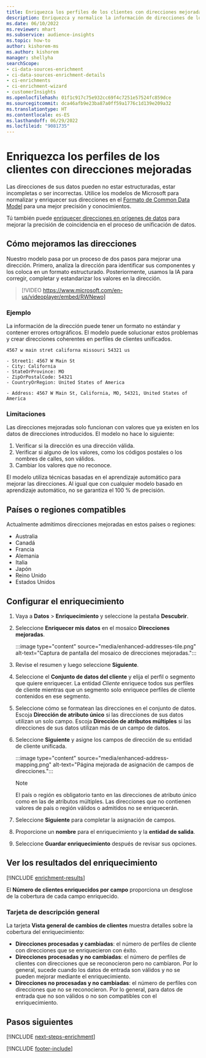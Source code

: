 ```yaml
---
title: Enriquezca los perfiles de los clientes con direcciones mejoradas (contiene video)
description: Enriquezca y normalice la información de direcciones de los perfiles de los clientes con los modelos de Microsoft.
ms.date: 06/10/2022
ms.reviewer: mhart
ms.subservice: audience-insights
ms.topic: how-to
author: kishorem-ms
ms.author: kishorem
manager: shellyha
searchScope:
- ci-data-sources-enrichment
- ci-data-sources-enrichment-details
- ci-enrichments
- ci-enrichment-wizard
- customerInsights
ms.openlocfilehash: 01f1c917c75e932cc69f4c7251e57524fc859dce
ms.sourcegitcommit: dca46afb9e23ba87a0ff59a1776c1d139e209a32
ms.translationtype: HT
ms.contentlocale: es-ES
ms.lasthandoff: 06/29/2022
ms.locfileid: "9081735"
---
```

# <a name="enrich-customer-profiles-with-enhanced-addresses"></a>Enriquezca los perfiles de los clientes con direcciones mejoradas

Las direcciones de sus datos pueden no estar estructuradas, estar incompletas o ser incorrectas. Utilice los modelos de Microsoft para normalizar y enriquecer sus direcciones en el [Formato de Common Data Model](/common-data-model/schema/core/applicationcommon/address) para una mejor precisión y conocimientos.

Tú también puede [enriquecer direcciones en orígenes de datos](data-sources-enrichment.md) para mejorar la precisión de coincidencia en el proceso de unificación de datos. 

## <a name="how-we-enhance-addresses"></a>Cómo mejoramos las direcciones

Nuestro modelo pasa por un proceso de dos pasos para mejorar una dirección. Primero, analiza la dirección para identificar sus componentes y los coloca en un formato estructurado. Posteriormente, usamos la IA para corregir, completar y estandarizar los valores en la dirección.

> [!VIDEO https://www.microsoft.com/en-us/videoplayer/embed/RWNewo]

### <a name="example"></a>Ejemplo

La información de la dirección puede tener un formato no estándar y contener errores ortográficos. El modelo puede solucionar estos problemas y crear direcciones coherentes en perfiles de clientes unificados.

```Input
4567 w main stret californa missouri 54321 us
```

```Output
- Street1: 4567 W Main St
- City: California
- StateOrProvince: MO
- ZipOrPostalCode: 54321
- CountryOrRegion: United States of America

- Address: 4567 W Main St, California, MO, 54321, United States of America
```

### <a name="limitations"></a>Limitaciones

Las direcciones mejoradas solo funcionan con valores que ya existen en los datos de direcciones introducidos. El modelo no hace lo siguiente:

1. Verificar si la dirección es una dirección válida.
2. Verificar si alguno de los valores, como los códigos postales o los nombres de calles, son válidos.
3. Cambiar los valores que no reconoce.

El modelo utiliza técnicas basadas en el aprendizaje automático para mejorar las direcciones. Al igual que con cualquier modelo basado en aprendizaje automático, no se garantiza el 100 % de precisión.

## <a name="supported-countries-or-regions"></a>Países o regiones compatibles

Actualmente admitimos direcciones mejoradas en estos países o regiones:

- Australia
- Canadá
- Francia
- Alemania
- Italia
- Japón
- Reino Unido
- Estados Unidos

## <a name="configure-the-enrichment"></a>Configurar el enriquecimiento

1. Vaya a **Datos** > **Enriquecimiento** y seleccione la pestaña **Descubrir**.

1. Seleccione **Enriquecer mis datos** en el mosaico **Direcciones mejoradas**.

   :::image type="content" source="media/enhanced-addresses-tile.png" alt-text="Captura de pantalla del mosaico de direcciones mejoradas.":::

1. Revise el resumen y luego seleccione **Siguiente**.

1. Seleccione el **Conjunto de datos del cliente** y elija el perfil o segmento que quiere enriquecer. La entidad *Cliente* enriquece todos sus perfiles de cliente mientras que un segmento solo enriquece perfiles de cliente contenidos en ese segmento.

1. Seleccione cómo se formatean las direcciones en el conjunto de datos. Escoja **Dirección de atributo único** si las direcciones de sus datos utilizan un solo campo. Escoja **Dirección de atributos múltiples** si las direcciones de sus datos utilizan más de un campo de datos.

1. Seleccione **Siguiente** y asigne los campos de dirección de su entidad de cliente unificada.

    :::image type="content" source="media/enhanced-address-mapping.png" alt-text="Página mejorada de asignación de campos de direcciones.":::

   > [!NOTE]
   > El país o región es obligatorio tanto en las direcciones de atributo único como en las de atributos múltiples. Las direcciones que no contienen valores de país o región válidos o admitidos no se enriquecerán.

1. Seleccione **Siguiente** para completar la asignación de campos.

1. Proporcione un **nombre** para el enriquecimiento y la **entidad de salida**.

1. Seleccione **Guardar enriquecimiento** después de revisar sus opciones.

## <a name="view-enrichment-results"></a>Ver los resultados del enriquecimiento

[!INCLUDE [enrichment-results](includes/enrichment-results.md)]

El **Número de clientes enriquecidos por campo** proporciona un desglose de la cobertura de cada campo enriquecido.

### <a name="overview-card"></a>Tarjeta de descripción general

La tarjeta **Vista general de cambios de clientes** muestra detalles sobre la cobertura del enriquecimiento:

- **Direcciones procesadas y cambiadas**: el número de perfiles de cliente con direcciones que se enriquecieron con éxito.
- **Direcciones procesadas y no cambiadas**: el número de perfiles de clientes con direcciones que se reconocieron pero no cambiaron. Por lo general, sucede cuando los datos de entrada son válidos y no se pueden mejorar mediante el enriquecimiento.
- **Direcciones no procesadas y no cambiadas**: el número de perfiles con direcciones que no se reconocieron. Por lo general, para datos de entrada que no son válidos o no son compatibles con el enriquecimiento.

## <a name="next-steps"></a>Pasos siguientes

[!INCLUDE [next-steps-enrichment](includes/next-steps-enrichment.md)]

[!INCLUDE [footer-include](includes/footer-banner.md)]
